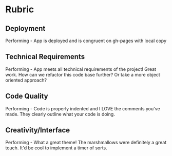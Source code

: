 # Rubric

## Deployment
Performing - App is deployed and is congruent on gh-pages with local copy

## Technical Requirements
Performing - App meets all technical requirements of the project! Great work. How can we refactor this code base further? Or take a more object oriented approach?

## Code Quality
Performing - Code is properly indented and I LOVE the comments you've made. They clearly outline what your code is doing.

## Creativity/Interface
Performing - What a great theme! The marshmallows were definitely a great touch. It'd be cool to implement a timer of sorts.
